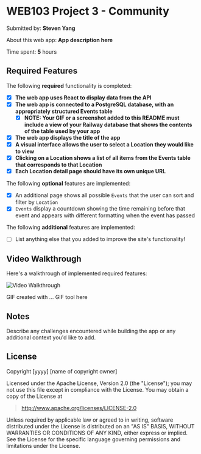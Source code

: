 # WEB103 Project 3 - Community

Submitted by: **Steven Yang**

About this web app: **App description here**

Time spent: **5** hours

## Required Features

The following **required** functionality is completed:

<!-- Make sure to check off completed functionality below -->

-   [x] **The web app uses React to display data from the API**
-   [x] **The web app is connected to a PostgreSQL database, with an appropriately structured Events table**
    -   [x] **NOTE: Your GIF or a screenshot added to this README must include a view of your Railway database that shows the contents of the table used by your app**
-   [x] **The web app displays the title of the app**
-   [x] **A visual interface allows the user to select a Location they would like to view**
-   [x] **Clicking on a Location shows a list of all items from the Events table that corresponds to that Location**
-   [x] **Each Location detail page should have its own unique URL**

The following **optional** features are implemented:

-   [x] An additional page shows all possible `Events` that the user can sort and filter by `Location`
-   [x] `Events` display a countdown showing the time remaining before that event and appears with different formatting when the event has passed

The following **additional** features are implemented:

-   [ ] List anything else that you added to improve the site's functionality!

## Video Walkthrough

Here's a walkthrough of implemented required features:

<img src='http://i.imgur.com/link/to/your/gif/file.gif' title='Video Walkthrough' width='' alt='Video Walkthrough' />

<!-- Replace this with whatever GIF tool you used! -->

GIF created with ... GIF tool here

<!-- Recommended tools:
[Kap](https://getkap.co/) for macOS
[ScreenToGif](https://www.screentogif.com/) for Windows
[peek](https://github.com/phw/peek) for Linux. -->

## Notes

Describe any challenges encountered while building the app or any additional context you'd like to add.

## License

Copyright [yyyy] [name of copyright owner]

Licensed under the Apache License, Version 2.0 (the "License"); you may not use this file except in compliance with the License. You may obtain a copy of the License at

> http://www.apache.org/licenses/LICENSE-2.0

Unless required by applicable law or agreed to in writing, software distributed under the License is distributed on an "AS IS" BASIS, WITHOUT WARRANTIES OR CONDITIONS OF ANY KIND, either express or implied. See the License for the specific language governing permissions and limitations under the License.
